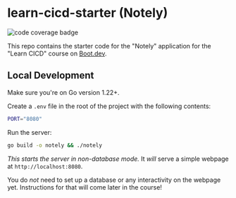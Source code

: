 # learn-cicd-starter (Notely)

![code coverage badge](https://github.com/thomasem/learn-cicd-starter/actions/workflows/ci.yml/badge.svg)

This repo contains the starter code for the "Notely" application for the "Learn CICD" course on [Boot.dev](https://boot.dev).

## Local Development

Make sure you're on Go version 1.22+.

Create a `.env` file in the root of the project with the following contents:

```bash
PORT="8080"
```

Run the server:

```bash
go build -o notely && ./notely
```

*This starts the server in non-database mode.* It *will* serve a simple webpage at `http://localhost:8080`.

You do *not* need to set up a database or any interactivity on the webpage yet. Instructions for that will come later in the course!
